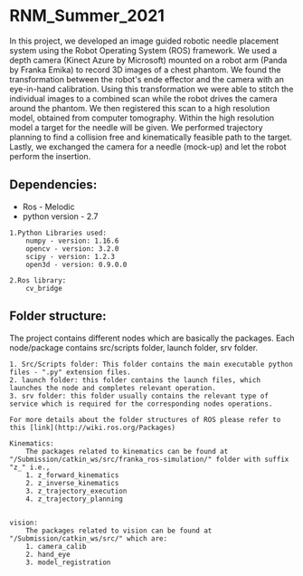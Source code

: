 # RNM_Summer_2021

In this project, we developed an image guided robotic needle placement system using the Robot Operating System (ROS) framework. We used a depth camera (Kinect Azure by Microsoft) mounted on a robot arm (Panda by Franka Emika) to record 3D images of a chest phantom. We found the transformation between the robot's ende effector and the camera with an eye-in-hand calibration. Using this transformation we were able to stitch the individual images to a combined scan while the robot drives the camera around the phantom. We then registered this scan to a high resolution model, obtained from computer tomography. Within the high resolution model a target for the needle will be given. We performed  trajectory planning to find a collision free and kinematically feasible path to the target. Lastly, we exchanged the camera for a needle (mock-up) and let the robot perform the insertion.

## Dependencies:

   * Ros - Melodic
   * python version - 2.7


	1.Python Libraries used:
		numpy - version: 1.16.6
		opencv - version: 3.2.0
		scipy - version: 1.2.3
		open3d - version: 0.9.0.0

	2.Ros library:
		cv_bridge

## Folder structure:
The project contains different nodes which are basically the packages. Each node/package contains src/scripts folder, launch folder, srv folder.
	
	1. Src/Scripts folder: This folder contains the main executable python files - ".py" extension files.
	2. launch folder: this folder contains the launch files, which launches the node and completes relevant operation.
	3. srv folder: this folder usually contains the relevant type of service which is required for the corresponding nodes operations.

	For more details about the folder structures of ROS please refer to this [link](http://wiki.ros.org/Packages)

	Kinematics:
		The packages related to kinematics can be found at "/Submission/catkin_ws/src/franka_ros-simulation/" folder with suffix "z_" i.e., 
		1. z_forward_kinematics
		2. z_inverse_kinematics
		3. z_trajectory_execution
		4. z_trajectory_planning
		
	
	vision: 
		The packages related to vision can be found at "/Submission/catkin_ws/src/" which are:
		1. camera_calib
		2. hand_eye
		3. model_registration

